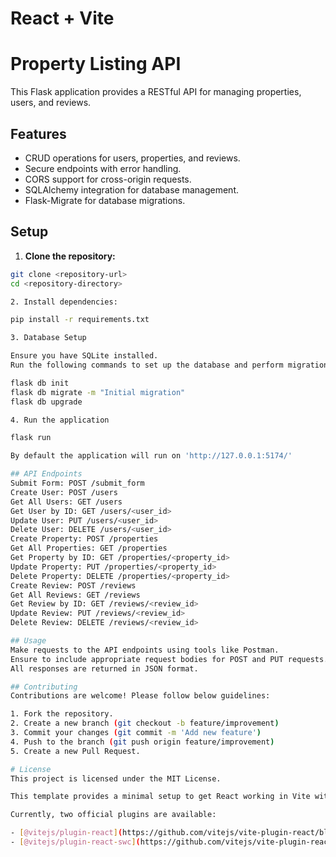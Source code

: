 # React + Vite

# Property Listing API

This Flask application provides a RESTful API for managing properties, users, and reviews.

## Features

- CRUD operations for users, properties, and reviews.
- Secure endpoints with error handling.
- CORS support for cross-origin requests.
- SQLAlchemy integration for database management.
- Flask-Migrate for database migrations.

## Setup

1. **Clone the repository:**

```bash
git clone <repository-url>
cd <repository-directory>

2. Install dependencies:

pip install -r requirements.txt

3. Database Setup

Ensure you have SQLite installed.
Run the following commands to set up the database and perform migrations:

flask db init
flask db migrate -m "Initial migration"
flask db upgrade

4. Run the application

flask run

By default the application will run on 'http://127.0.0.1:5174/'

## API Endpoints
Submit Form: POST /submit_form
Create User: POST /users
Get All Users: GET /users
Get User by ID: GET /users/<user_id>
Update User: PUT /users/<user_id>
Delete User: DELETE /users/<user_id>
Create Property: POST /properties
Get All Properties: GET /properties
Get Property by ID: GET /properties/<property_id>
Update Property: PUT /properties/<property_id>
Delete Property: DELETE /properties/<property_id>
Create Review: POST /reviews
Get All Reviews: GET /reviews
Get Review by ID: GET /reviews/<review_id>
Update Review: PUT /reviews/<review_id>
Delete Review: DELETE /reviews/<review_id>

## Usage
Make requests to the API endpoints using tools like Postman.
Ensure to include appropriate request bodies for POST and PUT requests.
All responses are returned in JSON format.

## Contributing
Contributions are welcome! Please follow below guidelines:

1. Fork the repository.
2. Create a new branch (git checkout -b feature/improvement)
3. Commit your changes (git commit -m 'Add new feature')
4. Push to the branch (git push origin feature/improvement)
5. Create a new Pull Request.

# License
This project is licensed under the MIT License. 

This template provides a minimal setup to get React working in Vite with HMR and some ESLint rules.

Currently, two official plugins are available:

- [@vitejs/plugin-react](https://github.com/vitejs/vite-plugin-react/blob/main/packages/plugin-react/README.md) uses [Babel](https://babeljs.io/) for Fast Refresh
- [@vitejs/plugin-react-swc](https://github.com/vitejs/vite-plugin-react-swc) uses [SWC](https://swc.rs/) for Fast Refresh


